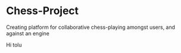 # Chess-Project
Creating platform for collaborative chess-playing amongst users, and against an engine

Hi tolu